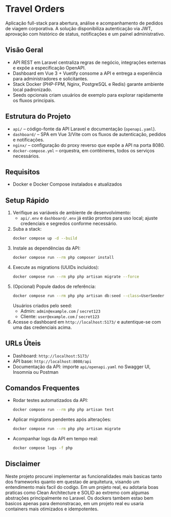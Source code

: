 # Travel Orders

Aplicação full-stack para abertura, análise e acompanhamento de pedidos de viagem corporativa. A solução disponibiliza autenticação via JWT, aprovação com histórico de status, notificações e um painel administrativo.

## Visão Geral

- API REST em Laravel centraliza regras de negócio, integrações externas e expõe a especificação OpenAPI.
- Dashboard em Vue 3 + Vuetify consome a API e entrega a experiência para administradores e solicitantes.
- Stack Docker (PHP-FPM, Nginx, PostgreSQL e Redis) garante ambiente local padronizado.
- Seeds opcionais criam usuários de exemplo para explorar rapidamente os fluxos principais.

## Estrutura do Projeto

- `api/` – código-fonte da API Laravel e documentação (`openapi.yaml`).
- `dashboard/` – SPA em Vue 3/Vite com os fluxos de autenticação, pedidos e notificações.
- `nginx/` – configuração do proxy reverso que expõe a API na porta 8080.
- `docker-compose.yml` – orquestra, em contêineres, todos os serviços necessários.

## Requisitos

- Docker e Docker Compose instalados e atualizados

## Setup Rápido

1. Verifique as variáveis de ambiente de desenvolvimento:
   - `api/.env` e `dashboard/.env` já estão prontos para uso local; ajuste credenciais e segredos conforme necessário.
2. Suba a stack:
   ```bash
   docker compose up -d --build
   ```
3. Instale as dependências da API:
   ```bash
   docker compose run --rm php composer install
   ```
4. Execute as migrations (UUIDs incluídos):
   ```bash
   docker compose run --rm php php artisan migrate --force
   ```
5. (Opcional) Popule dados de referência:
   ```bash
   docker compose run --rm php php artisan db:seed --class=UserSeeder
   ```
   Usuários criados pelo seed:
   - Admin: `admin@example.com` / `secret123`
   - Cliente: `user@example.com` / `secret123`
6. Acesse o dashboard em `http://localhost:5173/` e autentique-se com uma das credenciais acima.

## URLs Úteis

- Dashboard: `http://localhost:5173/`
- API base: `http://localhost:8080/api`
- Documentação da API: importe `api/openapi.yaml` no Swagger UI, Insomnia ou Postman

## Comandos Frequentes

- Rodar testes automatizados da API:
  ```bash
  docker compose run --rm php php artisan test
  ```
- Aplicar migrations pendentes após alterações:
  ```bash
  docker compose run --rm php php artisan migrate
  ```
- Acompanhar logs da API em tempo real:
  ```bash
  docker compose logs -f php
  ```

## Disclaimer

Neste projeto procurei implementar as funcionalidades mais basicas tanto dos frameworks quanto em questao de arquitetura, visando um entendimento mais facil do codigo. Em um projeto real, eu adotaria boas praticas como Clean Architecture e SOLID ao extremo com algumas abstrações principalmente no Laravel.
Os dockers tambem estao bem basicos apenas para demonstracao, em um projeto real eu usaria containers mais otimizados e idempotentes.
